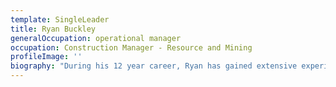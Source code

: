 ```yaml
---
template: SingleLeader
title: Ryan Buckley
generalOccupation: operational manager
occupation: Construction Manager - Resource and Mining
profileImage: ''
biography: "During his 12 year career, Ryan has gained extensive experience working with bulk earthworks, soft soils, geotechnical treatments, drainage and service installation on a range of projects including highway upgrades as well as resource and mining projects.\r\n\nSince joining SEE Civil in 2014 as a Senior Project Engineer, Ryan has progressed through the ranks to his current role as Construction Manager. In this role, Ryan is responsible for leading the operation and delivery of SEE Civil’s resource and mining projects. \r\n\nIn 2017, Ryan won the CCF Project Manager of the Year Award. He is also currently undertaking his RPEQ Assessment and is an active member of Engineers Australia."
---
```


